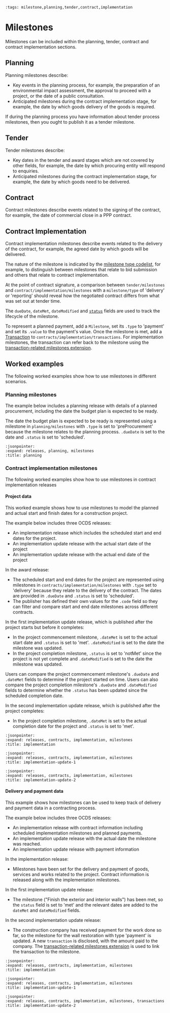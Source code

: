 ```{workedexample} Milestones
:tags: milestone,planning,tender,contract,implementation
```

# Milestones

Milestones can be included within the planning, tender, contract and contract implementation sections. 

## Planning

Planning milestones describe:
 * Key events in the planning process, for example, the preparation of an environmental impact assessment, the approval to proceed with a project, or the date of a public consultation. 
 * Anticipated milestones during the contract implementation stage, for example, the date by which goods delivery of the goods is required.

If during the planning process you have information about tender process milestones, then you ought to publish it as a tender milestone.

## Tender

Tender milestones describe:
  * Key dates in the tender and award stages which are not covered by other fields, for example, the date by which procuring entity will respond to enquiries.
  * Anticipated milestones during the contract implementation stage, for example, the date by which goods need to be delivered.

## Contract

Contract milestones describe events related to the signing of the contract, for example, the date of commercial close in a PPP contract.
 
## Contract Implementation

Contract implementation milestones describe events related to the delivery of the contract, for example, the agreed date by which goods will be delivered.

The nature of the milestone is indicated by the [milestone type codelist](../../schema/codelists.md#milestone-type), for example, to distinguish between milestones that relate to bid submission and others that relate to contract implementation.

At the point of contract signature, a comparison between `tender/milestones` and `contract/implementation/milestones` with a `milestone/type` of 'delivery' or 'reporting' should reveal how the negotiated contract differs from what was set out at tender time.

The `dueDate`, `dateMet`, `dateModified` and [`status`](../../schema/codelists.md#milestone-status) fields are used to track the lifecycle of the milestone.

To represent a planned payment, add a `Milestone`, set its `.type` to 'payment' and set its `.value` to the payment's value. Once the milestone is met, add a [Transaction](../../schema/reference.md#transaction) to `contracts/implementation/transactions`. For implementation milestones, the transaction can refer back to the milestone using the [transaction-related milestones extension](https://extensions.open-contracting.org/en/extensions/transaction_milestones/master/).

## Worked examples

The following worked examples show how to use milestones in different scenarios.

### Planning milestones

The example below includes a planning release with details of a planned procurement, including the date the budget plan is expected to be ready.

The date the budget plan is expected to be ready is represented using a milestone in `planning/milestones` with `.type` is set to 'preProcurement' because the milestone relates to the planning process. `.dueDate` is set to the date and `.status` is set to 'scheduled'.

```{jsoninclude} ../../examples/milestones/planning_milestone.json
:jsonpointer:
:expand: releases, planning, milestones
:title: planning
```

### Contract implementation milestones

The following worked examples show how to use milestones in contract implementation releases

#### Project data

This worked example shows how to use milestones to model the planned and actual start and finish dates for a construction project.

The example below includes three OCDS releases:

* An implementation release which includes the scheduled start and end dates for the project.
* An implementation update release with the actual start date of the project
* An implementation update release with the actual end date of the project

In the award release:

* The scheduled start and end dates for the project are represented using milestones in `contracts/implementation/milestones` with `.type` set to 'delivery' because they relate to the delivery of the contract. The dates are provided in `.dueDate` and `.status` is set to 'scheduled'.
* The publisher has defined their own values for the `.code` field so they can filter and compare start and end date milestones across different contracts.

In the first implementation update release, which is published after the project starts but before it completes:
* In the project commencement milestone, `.dateMet` is set to the actual start date and `.status` is set to 'met'. `.dateModified` is set to the date the milestone was updated.
* In the project completion milestone, `.status` is set to 'notMet' since the project is not yet complete and `.dateModified` is set to the date the milestone was updated.

Users can compare the project commencement milestone's `.dueDate` and `.dateMet` fields to determine if the project started on time. Users can also compare the project completion milestone's `.dueDate` and `.dateModified` fields to determine whether the `.status` has been updated since the scheduled completion date.

In the second implementation update release, which is published after the project completes:
* In the project completion milestone, `.dateMet` is set to the actual completion date for the project and `.status` is set to 'met'.

```{jsoninclude} ../../examples/milestones/implementation_milestones_scheduled.json
:jsonpointer:
:expand: releases, contracts, implementation, milestones
:title: implementation
```

```{jsoninclude} ../../examples/milestones/implementation_milestones_partially_met.json
:jsonpointer:
:expand: releases, contracts, implementation, milestones
:title: implementation-update-1
```

```{jsoninclude} ../../examples/milestones/implementation_milestones_met.json
:jsonpointer:
:expand: releases, contracts, implementation, milestones
:title: implementation-update-2
```

#### Delivery and payment data

This example shows how milestones can be used to keep track of delivery and payment data in a contracting process.

The example below includes three OCDS releases:

* An implementation release with contract information including scheduled implementation milestones and planned payments.
* An implementation update release with the actual date the milestone was reached.
* An implementation update release with payment information

In the implementation release:

* Milestones have been set for the delivery and payment of goods, services and works related to the project. Contract information is released along with the implementation milestones.

In the first implementation update release:

* The milestone ("Finish the exterior and interior walls") has been met, so the `status` field is set to 'met' and the relevant dates are added to the `dateMet` and `dateModified` fields.

In the second implementation update release:

* The construction company has received payment for the work done so far, so the milestone for the wall restoration with type 'payment' is updated. A new `transaction` is disclosed, with the amount paid to the company. The [transaction-related milestones extension](https://extensions.open-contracting.org/en/extensions/transaction_milestones/master/) is used to link the transaction to the milestone.

```{jsoninclude} ../../examples/milestones/implementation_financial_milestones_not_met.json
:jsonpointer:
:expand: releases, contracts, implementation, milestones
:title: implementation
```

```{jsoninclude} ../../examples/milestones/implementation_financial_milestones_partially_met.json
:jsonpointer:
:expand: releases, contracts, implementation, milestones
:title: implementation-update-1
```

```{jsoninclude} ../../examples/milestones/implementation_financial_milestones_transaction.json
:jsonpointer:
:expand: releases, contracts, implementation, milestones, transactions
:title: implementation-update-2
```
